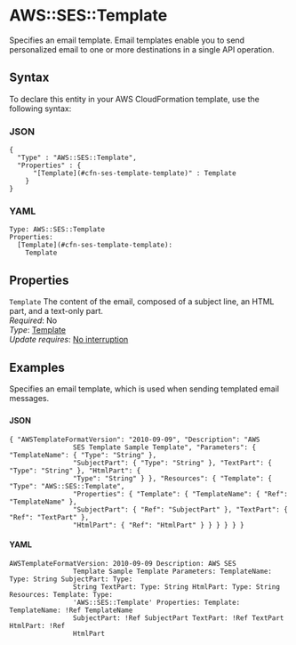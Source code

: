# AWS::SES::Template<a name="aws-resource-ses-template"></a>

Specifies an email template\. Email templates enable you to send personalized email to one or more destinations in a single API operation\.

## Syntax<a name="aws-resource-ses-template-syntax"></a>

To declare this entity in your AWS CloudFormation template, use the following syntax:

### JSON<a name="aws-resource-ses-template-syntax.json"></a>

```
{
  "Type" : "AWS::SES::Template",
  "Properties" : {
      "[Template](#cfn-ses-template-template)" : Template
    }
}
```

### YAML<a name="aws-resource-ses-template-syntax.yaml"></a>

```
Type: AWS::SES::Template
Properties: 
  [Template](#cfn-ses-template-template): 
    Template
```

## Properties<a name="aws-resource-ses-template-properties"></a>

`Template`  <a name="cfn-ses-template-template"></a>
The content of the email, composed of a subject line, an HTML part, and a text\-only part\.  
*Required*: No  
*Type*: [Template](aws-properties-ses-template-template.md)  
*Update requires*: [No interruption](https://docs.aws.amazon.com/AWSCloudFormation/latest/UserGuide/using-cfn-updating-stacks-update-behaviors.html#update-no-interrupt)

## Examples<a name="aws-resource-ses-template--examples"></a>

Specifies an email template, which is used when sending templated email messages\.

### <a name="aws-resource-ses-template--examples--"></a>



#### JSON<a name="aws-resource-ses-template--examples----json"></a>

```
{ "AWSTemplateFormatVersion": "2010-09-09", "Description": "AWS
                SES Template Sample Template", "Parameters": { "TemplateName": { "Type": "String" },
                "SubjectPart": { "Type": "String" }, "TextPart": { "Type": "String" }, "HtmlPart": {
                "Type": "String" } }, "Resources": { "Template": { "Type": "AWS::SES::Template",
                "Properties": { "Template": { "TemplateName": { "Ref": "TemplateName" },
                "SubjectPart": { "Ref": "SubjectPart" }, "TextPart": { "Ref": "TextPart" },
                "HtmlPart": { "Ref": "HtmlPart" } } } } } }
```

#### YAML<a name="aws-resource-ses-template--examples----yaml"></a>

```
AWSTemplateFormatVersion: 2010-09-09 Description: AWS SES
                Template Sample Template Parameters: TemplateName: Type: String SubjectPart: Type:
                String TextPart: Type: String HtmlPart: Type: String Resources: Template: Type:
                'AWS::SES::Template' Properties: Template: TemplateName: !Ref TemplateName
                SubjectPart: !Ref SubjectPart TextPart: !Ref TextPart HtmlPart: !Ref
                HtmlPart
```